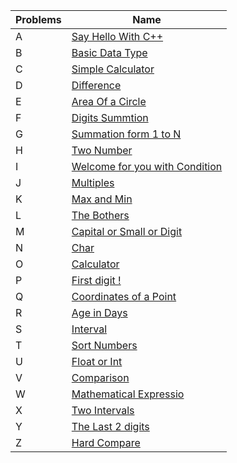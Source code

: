 
|Problems| Name |
|--|--|
|A| [Say Hello With C++]()|
|B| [Basic Data Type]()|
|C|[Simple Calculator]()|
|D|[Difference]()|
|E|[Area Of a Circle]()|
|F|[Digits Summtion]()|
|G|[Summation form 1 to N]()|
|H|[Two Number]()|
|I|[Welcome for you with Condition]()|
|J|[Multiples]()|
|K|[Max and Min]()|
|L|[The Bothers]()|
|M|[Capital or Small or Digit]()|
|N|[Char]()|
|O|[Calculator]()|
|P|[First digit !]()|
|Q|[Coordinates of a Point]()|
|R|[Age in Days]()|
|S|[Interval]()|
|T|[Sort Numbers]()|
|U|[Float or Int]()|
|V|[Comparison]()|
|W|[Mathematical Expressio]()|
|X|[Two Intervals]()|
|Y|[The Last 2 digits]()|
|Z|[Hard Compare]()|

